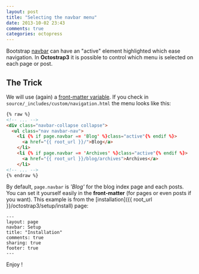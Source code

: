 ```yaml
---
layout: post
title: "Selecting the navbar menu"
date: 2013-10-02 23:43
comments: true
categories: octopress
---
```


Bootstrap [navbar](http://getbootstrap.com/components/#navbar) can have an
"active" element highlighted which ease navigation. In **Octostrap3** it is
possible to control which menu is selected on each page or post.

<!-- more -->


<h2>The Trick</h2>

We will use (again) a
[front-matter variable](http://jekyllrb.com/docs/frontmatter/). If you check in
`source/_includes/custom/navigation.html` the menu looks like this:

```html
{% raw %}
<!-- ... -->
<div class="navbar-collapse collapse">
  <ul class="nav navbar-nav">
    <li {% if page.navbar == 'Blog' %}class="active"{% endif %}>
      <a href="{{ root_url }}/">Blog</a>
    </li>
    <li {% if page.navbar == 'Archives' %}class="active"{% endif %}>
      <a href="{{ root_url }}/blog/archives">Archives</a>
    </li>
<!-- ... -->
{% endraw %}
```

By default, `page.navbar` is <em>'Blog'</em> for the blog index page and each
posts. You can set it yourself easily in the <strong>front-matter</strong> (for
pages or even posts if you want).  This example is from the
[installation]({{ root_url }}/octostrap3/setup/install) page:

```
---
layout: page
navbar: Setup
title: "Installation"
comments: true
sharing: true
footer: true
---
```

Enjoy !

